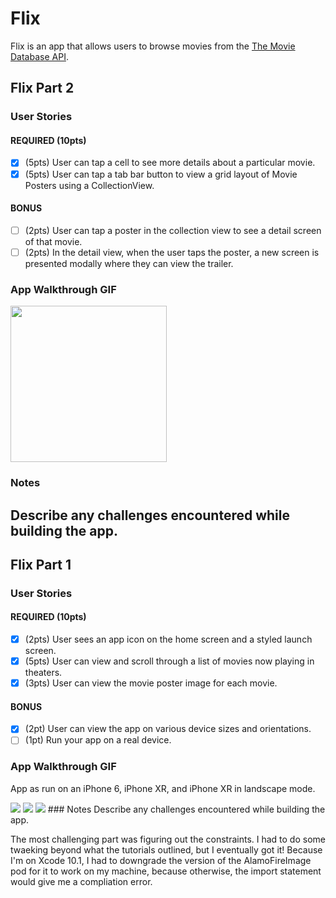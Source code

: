 # Flix

Flix is an app that allows users to browse movies from the [The Movie Database API](http://docs.themoviedb.apiary.io/#).

## Flix Part 2

### User Stories

#### REQUIRED (10pts)
- [x] (5pts) User can tap a cell to see more details about a particular movie.
- [x] (5pts) User can tap a tab bar button to view a grid layout of Movie Posters using a CollectionView.

#### BONUS
- [ ] (2pts) User can tap a poster in the collection view to see a detail screen of that movie.
- [ ] (2pts) In the detail view, when the user taps the poster, a new screen is presented modally where they can view the trailer.

### App Walkthrough GIF


<img src="https://i.imgur.com/adKT9pY.gif" width=250><br>

### Notes
Describe any challenges encountered while building the app.
---

## Flix Part 1

### User Stories

#### REQUIRED (10pts)
- [x] (2pts) User sees an app icon on the home screen and a styled launch screen.
- [x] (5pts) User can view and scroll through a list of movies now playing in theaters.
- [x] (3pts) User can view the movie poster image for each movie.

#### BONUS
- [x] (2pt) User can view the app on various device sizes and orientations.
- [ ] (1pt) Run your app on a real device.

### App Walkthrough GIF
App as run on an iPhone 6, iPhone XR, and iPhone XR in landscape mode.

<img src ='https://i.imgur.com/7NQ1kEQ.gif'/>
<img src ='https://i.imgur.com/HLNBSTO.gif'/>
<img src ='https://i.imgur.com/WZQ1dJc.gif'/>
### Notes
Describe any challenges encountered while building the app.

The most challenging part was figuring out the constraints. I had to do some twaeking beyond what the tutorials outlined, but I eventually got it!
Because I'm on Xcode 10.1, I had to downgrade the version of the AlamoFireImage pod for it to work on my machine, because otherwise, the import statement would give me a compliation error.
